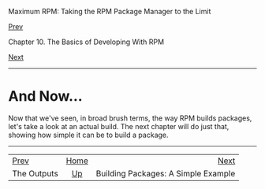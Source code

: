 <div class="NAVHEADER">

Maximum RPM: Taking the RPM Package Manager to the Limit

</div>

[Prev](s1-rpm-basics-outputs.md)

Chapter 10. The Basics of Developing With RPM

[Next](ch-rpm-build.md)

-----

<div class="sect1">

# <span id="s1-rpm-basics-and-now">And Now…</span>

Now that we've seen, in broad brush terms, the way RPM builds packages,
let's take a look at an actual build. The next chapter will do just
that, showing how simple it can be to build a package.

</div>

<div class="NAVFOOTER">

-----

|                                    |                          |                                     |
| :--------------------------------- | :----------------------: | ----------------------------------: |
| [Prev](s1-rpm-basics-outputs.md) |    [Home](index.md)    |           [Next](ch-rpm-build.md) |
| The Outputs                        | [Up](ch-rpm-basics.md) | Building Packages: A Simple Example |

</div>
